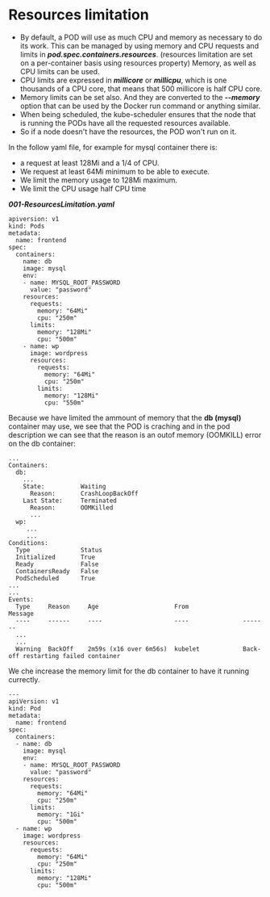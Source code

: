# Resources limitation

* By default, a POD will use as much CPU and memory as necessary to do its work.
  This can be managed by using memory and CPU requests and limits in ***pod.spec.containers.resources***. 
  (resources limitation are set on a per-container basis using resources property)
  Memory, as well as CPU limits can be used.
* CPU limits are expressed in ***millicore*** or ***millicpu***, which is one thousands of a CPU core, that means that 500 millicore is half CPU core. 
* Memory limits can be set also. And they are converted to the ***--memory*** option that can be used by the Docker run command or anything similar.
* When being scheduled, the kube-scheduler ensures that the node that is running the PODs have all the requested resources available.
* So if a node doesn't have the resources, the POD won't run on it.


In the follow yaml file, for example for mysql container there is:
* a request at least 128Mi and a 1/4 of CPU.
* We request at least 64Mi minimum to be able to execute.
* We limit the memory usage to 128Mi maximum.
* We limit the CPU usage half CPU time

***001-ResourcesLimitation.yaml***
```
apiversion: v1
kind: Pods
metadata:
  name: frontend
spec:
  containers:
    name: db
    image: mysql
    env:
    - name: MYSQL_ROOT_PASSWORD
      value: "password"
    resources:
      requests:
        memory: "64Mi"
        cpu: "250m"
      limits:
        memory: "128Mi"
        cpu: "500m"
    - name: wp
      image: wordpress
      resources:
        requests:
          memory: "64Mi"
          cpu: "250m"
        limits:
          memory: "128Mi"
          cpu: "550m"
```
Because we have limited the ammount of memory that the **db (mysql)** container may use, we see that the POD is craching and in the pod description we can see that the reason is an outof memory (OOMKILL) error on the db container:
```
...
Containers:
  db:
    ...
    State:          Waiting
      Reason:       CrashLoopBackOff
    Last State:     Terminated
      Reason:       OOMKilled
      ...
  wp:
     ...
     ...
Conditions:
  Type              Status
  Initialized       True
  Ready             False
  ContainersReady   False
  PodScheduled      True
...
...
Events:
  Type     Reason     Age                     From               Message
  ----     ------     ----                    ----               -------
  ...
  ...
  Warning  BackOff    2m59s (x16 over 6m56s)  kubelet            Back-off restarting failed container

```

We che increase the memory limit for the db container to have it running currectly.
```
---
apiVersion: v1
kind: Pod
metadata:
  name: frontend
spec:
  containers:
  - name: db
    image: mysql
    env:
    - name: MYSQL_ROOT_PASSWORD
      value: "password"
    resources:
      requests:
        memory: "64Mi"
        cpu: "250m"
      limits:
        memory: "1Gi"
        cpu: "500m"
  - name: wp
    image: wordpress
    resources:
      requests:
        memory: "64Mi"
        cpu: "250m"
      limits:
        memory: "128Mi"
        cpu: "500m"
```
